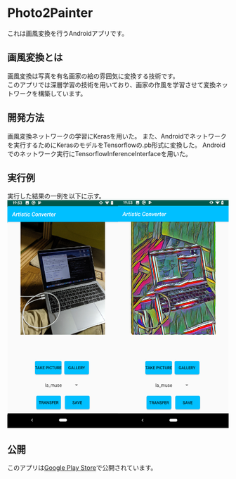 # Photo2Painter
これは画風変換を行うAndroidアプリです。

## 画風変換とは
画風変換は写真を有名画家の絵の雰囲気に変換する技術です。  
このアプリでは深層学習の技術を用いており、画家の作風を学習させて変換ネットワークを構築しています。

## 開発方法
画風変換ネットワークの学習にKerasを用いた。
また、Androidでネットワークを実行するためにKerasのモデルをTensorflowの.pb形式に変換した。
Androidでのネットワーク実行にTensorflowInferenceInterfaceを用いた。

## 実行例
実行した結果の一例を以下に示す。　　
![result](http://github.com/appleyuta/Photo2Painter/blob/master/exec_screen.png)

## 公開
このアプリは[Google Play Store](https://play.google.com/store/apps/details?id=com.yutakobayashi.artisticconverter&hl=ja)で公開されています。